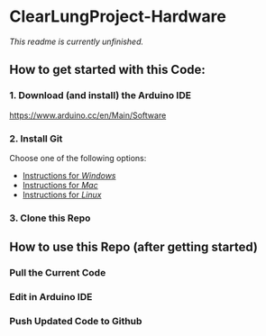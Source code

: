 # ClearLungProject-Hardware
*This readme is currently unfinished.*



## How to get started with this Code:
### 1. Download (and install) the Arduino IDE
https://www.arduino.cc/en/Main/Software
### 2. Install Git
Choose one of the following options:
- [Instructions for *Windows*](https://gist.github.com/derhuerst/1b15ff4652a867391f03#file-linux-md)
- [Instructions for *Mac*](https://gist.github.com/derhuerst/1b15ff4652a867391f03#file-mac-md)
- [Instructions for *Linux*](https://gist.github.com/derhuerst/1b15ff4652a867391f03#file-linux-md)
### 3. Clone this Repo



## How to use this Repo (after getting started)
### Pull the Current Code

### Edit in Arduino IDE

### Push Updated Code to Github


